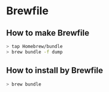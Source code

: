 # Brewfile
## How to make Brewfile
```bash
> tap Homebrew/bundle
> brew bundle -f dump 
```
## How to install by Brewfile
```bash
> brew bundle
```
